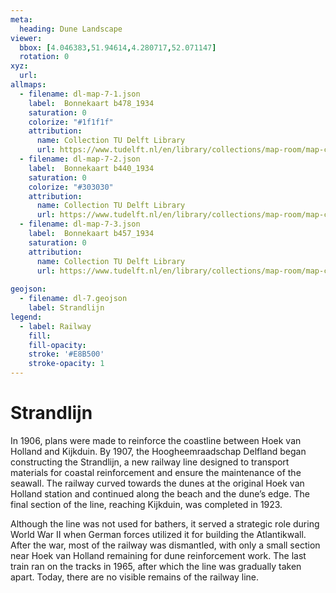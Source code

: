 ```yaml
---
meta:
  heading: Dune Landscape
viewer:
  bbox: [4.046383,51.94614,4.280717,52.071147]
  rotation: 0
xyz:
  url:
allmaps:
  - filename: dl-map-7-1.json
    label: 	Bonnekaart b478_1934
    saturation: 0
    colorize: "#1f1f1f"
    attribution:
      name: Collection TU Delft Library 
      url: https://www.tudelft.nl/en/library/collections/map-room/map-collection/historical-maps/bonne-maps-1865-1930
  - filename: dl-map-7-2.json
    label: 	Bonnekaart b440_1934
    saturation: 0
    colorize: "#303030"
    attribution:
      name: Collection TU Delft Library 
      url: https://www.tudelft.nl/en/library/collections/map-room/map-collection/historical-maps/bonne-maps-1865-1930
  - filename: dl-map-7-3.json
    label: 	Bonnekaart b457_1934
    saturation: 0
    attribution:
      name: Collection TU Delft Library 
      url: https://www.tudelft.nl/en/library/collections/map-room/map-collection/historical-maps/bonne-maps-1865-1930
      
geojson:
  - filename: dl-7.geojson
    label: Strandlijn
legend:
  - label: Railway
    fill: 
    fill-opacity: 
    stroke: '#E8B500'
    stroke-opacity: 1
---
```


# Strandlijn

In 1906, plans were made to reinforce the coastline between Hoek van Holland and Kijkduin. By 1907, the Hoogheemraadschap Delfland began constructing the Strandlijn, a new railway line designed to transport materials for coastal reinforcement and ensure the maintenance of the seawall. The railway curved towards the dunes at the original Hoek van Holland station and continued along the beach and the dune’s edge. The final section of the line, reaching Kijkduin, was completed in 1923.

Although the line was not used for bathers, it served a strategic role during World War II when German forces utilized it for building the Atlantikwall. After the war, most of the railway was dismantled, with only a small section near Hoek van Holland remaining for dune reinforcement work. The last train ran on the tracks in 1965, after which the line was gradually taken apart. Today, there are no visible remains of the railway line.